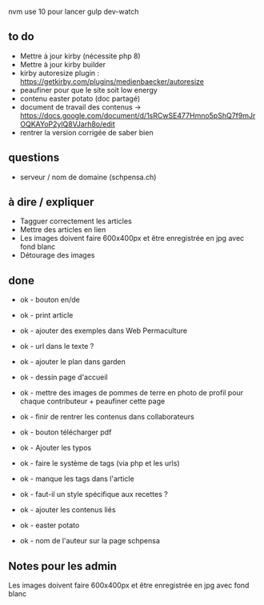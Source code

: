 nvm use 10 pour lancer gulp dev-watch


## to do
- Mettre à jour kirby (nécessite php 8)
- Mettre à jour kirby builder
- kirby autoresize plugin : https://getkirby.com/plugins/medienbaecker/autoresize
- peaufiner pour que le site soit low energy 
- contenu easter potato (doc partagé)
- document de travail des contenus -> https://docs.google.com/document/d/1sRCwSE477Hmno5pShQ7f9mJrOQKAYoP2ylQ8VJarh8o/edit 
- rentrer la version corrigée de saber bien

## questions
- serveur / nom de domaine (schpensa.ch)

## à dire / expliquer
- Tagguer correctement les articles 
- Mettre des articles en lien 
- Les images doivent faire 600x400px et être enregistrée en jpg avec fond blanc
- Détourage des images

## done
- ok - bouton en/de
- ok - print article
- ok - ajouter des exemples dans Web Permaculture 
- ok - url dans le texte ?
- ok - ajouter le plan dans garden  
- ok - dessin page d'accueil 
- ok - mettre des images de pommes de terre en photo de profil pour chaque contributeur + peaufiner cette page 
- ok - finir de rentrer les contenus dans collaborateurs


- ok - bouton télécharger pdf
- ok - Ajouter les typos
- ok - faire le système de tags (via php et les urls)
- ok - manque les tags dans l'article
- ok - faut-il un style spécifique aux recettes ?
- ok - ajouter les contenus liés
- ok - easter potato
- ok - nom de l'auteur sur la page schpensa

## Notes pour les admin
Les images doivent faire 600x400px et être enregistrée en jpg avec fond blanc
